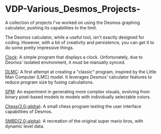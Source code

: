 # VDP-Various_Desmos_Projects-
A collection of projects I've worked on using the Desmos graphing calculator, pushing its capabilities to the limit.

The Desmos calculator, while a useful tool, isn't exactly designed for coding. However, with a bit of creativity and persistence, you can get it to do some pretty impressive things.

[Clock](https://www.desmos.com/calculator/z4svs6yqgs):
  A simple program that displays a clock. Unfortunately, due to Desmos’ isolated environment, it must be manually synced.

[DLMC](https://www.desmos.com/calculator/2sonedz4wf):
  A first attempt at creating a "classic" program, inspired by the Little Man Computer (LMC) model. It leverages Desmos’ calculator features to reduce program size by fusing calculations.

[SPM](https://www.desmos.com/calculator/hmh7cu7sna):
  An experiment in generating more complex visuals, evolving from binary pixel-based models to models with individually selectable colors.

[Chess(2.0-alpha)](https://www.desmos.com/calculator/vsnimfhcto):
  A small chess program testing the user interface capabilities of Desmos.

[SMBD(2.0-alpha)](https://www.desmos.com/calculator/hej87hgrxr):
  A recreation of the original super mario bros, with dynamic level data.
